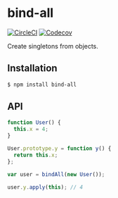 # bind-all

[![CircleCI](https://circleci.com/gh/segmentio/bind-all.svg?style=shield&circle-token=44eaf068f6a17612b53bb64b107cd3b7c1c776e6)](https://circleci.com/gh/segmentio/bind-all)
[![Codecov](https://img.shields.io/codecov/c/github/segmentio/bind-all/master.svg?maxAge=2592000)](https://codecov.io/gh/segmentio/bind-all)

Create singletons from objects.

## Installation

```sh
$ npm install bind-all
```

## API

```js
function User() {
  this.x = 4;
}

User.prototype.y = function y() {
  return this.x;
};

var user = bindAll(new User());

user.y.apply(this); // 4
```
